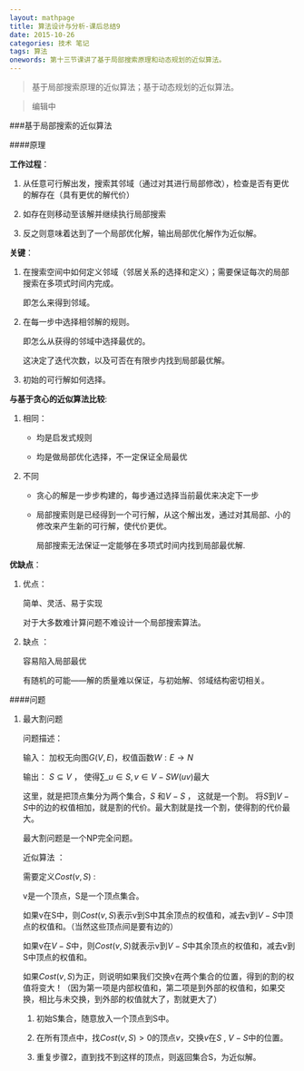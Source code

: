 ```yaml
---
layout: mathpage
title: 算法设计与分析-课后总结9
date: 2015-10-26
categories: 技术 笔记
tags: 算法
onewords: 第十三节课讲了基于局部搜索原理和动态规划的近似算法。
---
```

> 基于局部搜索原理的近似算法；基于动态规划的近似算法。

> 编辑中

###基于局部搜索的近似算法

####原理

**工作过程**：

1. 从任意可行解出发，搜索其邻域（通过对其进行局部修改），检查是否有更优的解存在（具有更优的解代价）

2. 如存在则移动至该解并继续执行局部搜索

3. 反之则意味着达到了一个局部优化解，输出局部优化解作为近似解。

**关键**：

1. 在搜索空间中如何定义邻域（邻居关系的选择和定义）；需要保证每次的局部搜索在多项式时间内完成。
    
    即怎么来得到邻域。

2. 在每一步中选择相邻解的规则。

    即怎么从获得的邻域中选择最优的。

    这决定了迭代次数，以及可否在有限步内找到局部最优解。

3. 初始的可行解如何选择。

**与基于贪心的近似算法比较**:

1. 相同：
    
    - 均是启发式规则

    - 均是做局部优化选择，不一定保证全局最优

2. 不同
    
    - 贪心的解是一步步构建的，每步通过选择当前最优来决定下一步

    - 局部搜索则是已经得到一个可行解，从这个解出发，通过对其局部、小的修改来产生新的可行解，使代价更优。

        局部搜索无法保证一定能够在多项式时间内找到局部最优解.

**优缺点**：

1. 优点：

    简单、灵活、易于实现

    对于大多数难计算问题不难设计一个局部搜索算法。

2. 缺点 ：

    容易陷入局部最优

    有随机的可能——解的质量难以保证，与初始解、邻域结构密切相关。

####问题

1. 最大割问题

    问题描述：

    输入： 加权无向图$G(V,E)$，权值函数$W:E \to N$

    输出： $S \subseteq V$ ， 使得$\sum\_{u \in S , v \in V - S}W(uv)$最大

    这里，就是把顶点集分为两个集合，$S$ 和$V-S$ ， 这就是一个割。 将$S$到$V-S$中的边的权值相加，就是割的代价。最大割就是找一个割，使得割的代价最大。

    最大割问题是一个NP完全问题。

    近似算法 ：

    需要定义$Cost(v , S)$ :

    v是一个顶点，S是一个顶点集合。

    如果v在S中，则$Cost(v,S)$表示v到S中其余顶点的权值和，减去v到$V - S$中顶点的权值和。（当然这些顶点间是要有边的）

    如果v在$V-S$中，则$Cost(v,S)$就表示v到$V-S$中其余顶点的权值和，减去v到S中顶点的权值和。

    如果$Cost(v,S)$为正，则说明如果我们交换v在两个集合的位置，得到的割的权值将变大！（因为第一项是内部权值和，第二项是到外部的权值和，如果交换，相比与未交换，到外部的权值就大了，割就更大了）

    1. 初始S集合，随意放入一个顶点到S中。

    2. 在所有顶点中，找$Cost(v,S) \gt 0$的顶点$v$，交换$v$在$S$ , $V-S$中的位置。

    3. 重复步骤2，直到找不到这样的顶点，则返回集合S，为近似解。

